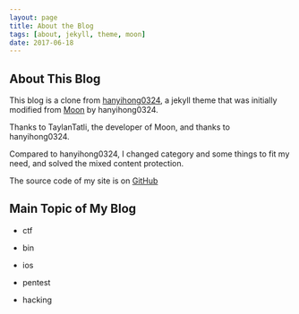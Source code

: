 ```yaml
---
layout: page
title: About the Blog
tags: [about, jekyll, theme, moon]
date: 2017-06-18
---
```


## About This Blog

This blog is a clone from [hanyihong0324](https://github.com/hanyihong0324/hanyihong0324.github.io), a jekyll theme that was initially modified from [Moon](https://github.com/TaylanTatli/Moon) by hanyihong0324.

Thanks to TaylanTatli, the developer of Moon, and thanks to hanyihong0324.

Compared to hanyihong0324, I changed category and some things to fit my need, and solved the mixed content protection.

The source code of my site is on [GitHub](https://github.com/wooy0ung/wooy0ung.github.io)

## Main Topic of My Blog

+ ctf

+ bin

+ ios

+ pentest

+ hacking

